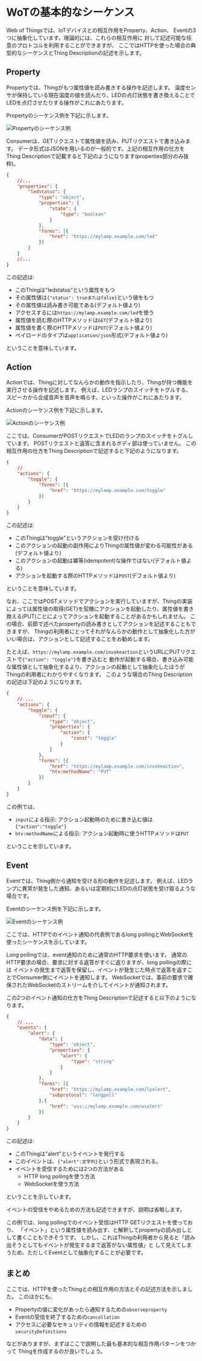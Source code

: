 # WoTの基本的なシーケンス

Web of Thingsでは、IoTデバイスとの相互作用をProperty、Action、
Eventの3つに抽象化しています。理論的には、これらの相互作用に
対して記述可能な任意のプロトコルを利用することができますが、
ここではHTTPを使った場合の典型的なシーケンスとThing Descriptionの記述を示します。

<!-- Property, Action, Eventの簡単な説明をここに書く -->

## Property

Propertyでは、Thingがもつ属性値を読み書きする操作を記述します。
温度センサが保持している現在温度の値を読んだり、LEDの点灯状態を書き換えることで
LEDを点灯させたりする操作がこれにあたります。

Propertyのシーケンス例を下記に示します。

![Propertyのシーケンス例](images/seq-property.svg)

Consumerは、GETリクエストで属性値を読み、PUTリクエストで書き込みます。
データ形式はJSONを用いるのが一般的です。上記の相互作用の仕方を
Thing Descriptionで記載すると下記のようになります(properties部分のみ抜粋)。

```JSON
{
    //...
    "properties": {
        "ledstatus": {
            "type": "object",
            "properties": {
                "state": {
                    "type": "boolean"
                }
            },
            "forms": [{
                "href": "https://mylamp.example.com/led"
            }]
        }
    }
    //...
}

```
この記述は:
- このThingは"ledstatus"という属性をもつ
- その属性値は`{"status": trueまたはfalse}`という値をもつ
- その属性値は読み書き可能である(デフォルト値より)
- アクセスするには`https://mylamp.example.com/led`を使う
- 属性値を読む際のHTTPメソッドは`GET`(デフォルト値より)
- 属性値を書く際のHTTPメソッドは`PUT`(デフォルト値より)
- ペイロードのタイプは`application/json`形式(デフォルト値より)

ということを意味しています。


## Action

Actionでは、Thingに対してなんらかの動作を指示したり、Thingが持つ機能を実行させる操作を記述します。
例えば、LEDランプのスイッチをトグルする、スピーカから合成音声を音声を鳴らす、といった操作がこれにあたります。

Actionのシーケンス例を下記に示します。

![Actionのシーケンス例](images/seq-action.svg)

ここでは、ConsumerがPOSTリクエストでLEDのランプのスイッチをトグルしています。
POSTリクエストと返答に含まれるボディ部は使っていません。
この相互作用の仕方をThing Descriptionで記述すると下記のようになります。

```JSON
{
    //
    "actions": {
        "toggle": {
            "forms": [{
                "href": "https://mylamp.example.com/toggle"
            }]
        }
    }
}

```
この記述は:
- このThingは"toggle"というアクションを受け付ける
- このアクションの起動の副作用によりThingの属性値が変わる可能性がある(デフォルト値より)
- このアクションの起動は冪等(idempotent)な操作ではない(デフォルト値よる)
- アクションを起動する際のHTTPメソッドは`POST`(デフォルト値より)

ということを意味しています。

なお、ここではPOSTメソッドでアクションを実行していますが、Thingの実装によっては属性値の取得(GET)を契機にアクションを起動したり、属性値を書き換える(PUT)ことによってアクションを起動することがあるかもしれません。
この場合、前節で述べたpropertyの読み書きとしてアクションを記述することもできますが、
Thingの利用者にとってそれがなんらかの動作として抽象化した方がいい場合は、アクションとして記述することをお勧めします。

たとえば、`https://mylamp.example.com/invokeaction`というURLにPUTリクエストで`{"action": "toggle"}`を書き込むと
動作が起動する場合、書き込み可能な属性値として抽象化するより、アクションの起動として抽象化したほうが
Thingの利用者にわかりやすくなります。
このような場合のThing Descriptionの記述は下記のようになります。
```JSON
{
    // ...
    "actions": {
        "toggle": {
            "input": {
                "type": "object",
                "properties": {
                    "action": {
                        "const": "toggle"
                    }
                }
            },
            "forms": [{
                "href": "https://mylamp.example.com/invokeaction",
                "htv:methodName": "PUT"
            }]
        }
    }
}
```

この例では、
- `input`による指示: アクション起動時のために書き込む値は`{"action":"toggle"}`
- `htv:methodName`による指示: アクション起動時に使うHTTPメソッドは`PUT`

ということを示しています。

## Event

Eventでは、Thing側から通知を受ける形の動作を記述します。
例えば、LEDランプに異常が発生した通知、あるいは定期的にLEDの点灯状態を受け取るような場合です。

Eventのシーケンス例を下記に示します。

![Eventのシーケンス例](images/seq-event.svg)

ここでは、HTTPでのイベント通知の代表例であるlong pollingとWebSocketを使ったシーケンスを示しています。

Long pollingでは、event通知のために通常のHTTP要求を使います。
通常のHTTP要求の場合、要求に対する返答がすぐに返りますが、long pollingの際には
イベントの発生まで返答を保留し、イベントが発生じた時点で返答を返すことでConsumer側にイベントを通知します。
WebSocketでは、事前の要求で確保されたWebSocketのストリームを介してイベントが通知されます。

この2つのイベント通知の仕方をThing Descriptionで記述すると以下のようになります。

```JSON
{
    // ...
    "events": {
        "alert": {
            "data": {
                "type": "object",
                "properties": {
                    "alert": {
                        "type": "string"
                    }
                }
            },
            "forms": [{
                "href": "https://mylamp.example.com/lpalert",
                "subprotocol": "longpoll"
            },{
                "href": "wss://mylamp.example.com/wsalert"
            }]
        }
    }
}
```
この記述は:
- このThingは"alert"というイベントを発行する
- このイベントは、`{"alert":文字列}`という形式で表現される。
- イベントを受信するためには2つの方法がある
  - HTTP long pollingを使う方法
  - WebSocketを使う方法

ということを示しています。

イベントの受信をやめるための方法も記述できますが、説明は省略します。

この例では、long pollingでのイベント受信はHTTP GETリクエストを使っており、
「イベント」という属性値を読み出す、と解釈してpropertyの読み出しとして書くこともできそうです。
しかし、これはThingの利用者から見ると「読み出そうとしてもイベントが発生するまで返答がない属性値」と
して見えてしまうため、ただしくEventとして抽象化することが必要です。

## まとめ
ここでは、HTTPを使ったThingとの相互作用の方法とその記述方法を示しました。
このほかにも、
- Propertyの値に変化があったら通知するための`observeproperty`
- Eventの受信を終了するための`cancellation`
- アクセスに必要なセキュリティの情報を記述するための`securityDefinitions`

などがありますが、まずはここで説明した最も基本的な相互作用パターンをつかって
Thingを作成するのが良いでしょう。

